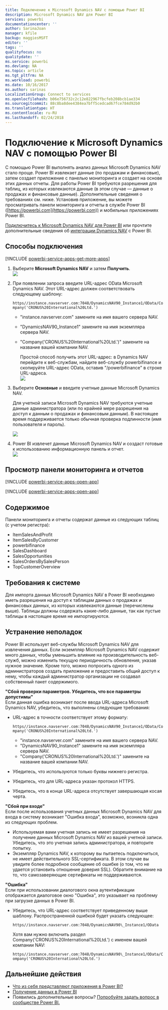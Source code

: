```yaml
---
title: Подключение к Microsoft Dynamics NAV с помощью Power BI
description: Microsoft Dynamics NAV для Power BI
services: powerbi
documentationcenter: ''
author: SarinaJoan
manager: kfile
backup: maggiesMSFT
editor: ''
tags: ''
qualityfocus: no
qualitydate: ''
ms.service: powerbi
ms.devlang: NA
ms.topic: article
ms.tgt_pltfrm: NA
ms.workload: powerbi
ms.date: 10/16/2017
ms.author: sarinas
LocalizationGroup: Connect to services
ms.openlocfilehash: b06e756732c2c12e822967fbcfeb208bcb1ae334
ms.sourcegitcommit: 88c8ba8dee4384ea7bff5cedcad67fce784d92b0
ms.translationtype: HT
ms.contentlocale: ru-RU
ms.lasthandoff: 02/24/2018
---
```

# <a name="connect-to-microsoft-dynamics-nav-with-power-bi"></a>Подключение к Microsoft Dynamics NAV с помощью Power BI
С помощью Power BI выполнять анализ данных Microsoft Dynamics NAV стало проще. Power BI извлекает данные (по продажам и финансовые), затем создает приложение с панелью мониторинга и создает на основе этих данных отчеты. Для работы Power BI требуются разрешения для таблиц, из которых извлекаются данные (в этом случае — данные о продажах и финансовые данные). Дополнительные сведения о требованиях см. ниже. Установив приложение, вы можете просматривать панели мониторинга и отчеты в службе Power BI ([https://powerbi.com](https://powerbi.com)) и мобильных приложениях Power BI. 

[Подключитесь к Microsoft Dynamics NAV для Power BI](https://app.powerbi.com/getdata/services/microsoft-dynamics-nav) или прочтите дополнительные сведения об [интеграции Dynamics NAV](https://powerbi.microsoft.com/integrations/microsoft-dynamics-nav) с Power BI.

## <a name="how-to-connect"></a>Способы подключения
[!INCLUDE [powerbi-service-apps-get-more-apps](./includes/powerbi-service-apps-get-more-apps.md)]

1. Выберите **Microsoft Dynamics NAV** и затем **Получить**.  
   ![](media/service-connect-to-microsoft-dynamics-nav/mdnav.png)
2. При появлении запроса введите URL-адрес OData Microsoft Dynamics NAV. Этот URL-адрес должен соответствовать следующему шаблону:
   
    `https//instance.navserver.com:7048/DynamicsNAV90_Instance1/OData/Company('CRONUS%20International%20Ltd.')`
   
   * "instance.navserver.com" замените на имя вашего сервера NAV.
   * "DynamicsNAV90\_Instance1" замените на имя экземпляра сервера NAV.
   * "Company('CRONUS%20International%20Ltd.')" замените на название вашей компании NAV.
     
     Простой способ получить этот URL-адрес: в Dynamics NAV перейдите к веб-службам, найдите веб-службу powerbifinance и скопируйте URL-адрес OData, оставив "/powerbifinance" в строке URL-адреса.  
     ![](media/service-connect-to-microsoft-dynamics-nav/param.png)
3. Выберите **Основные** и введите учетные данные Microsoft Dynamics NAV.
   
    Для учетной записи Microsoft Dynamics NAV требуются учетные данные администратора (или по крайней мере разрешения на доступ к данным о продажах и финансовым данным).  В настоящее время поддерживается только обычная проверка подлинности (имя пользователя и пароль).
   
    ![](media/service-connect-to-microsoft-dynamics-nav/creds.png)
4. Power BI извлечет данные Microsoft Dynamics NAV и создаст готовые к использованию информационную панель и отчет.   
   ![](media/service-connect-to-microsoft-dynamics-nav/dashboard.png)

## <a name="view-the-dashboard-and-reports"></a>Просмотр панели мониторинга и отчетов
[!INCLUDE [powerbi-service-apps-open-app](./includes/powerbi-service-apps-open-app.md)]

[!INCLUDE [powerbi-service-apps-open-app](./includes/powerbi-service-apps-what-now.md)]

## <a name="whats-included"></a>Содержимое
Панели мониторинга и отчеты содержат данные из следующих таблиц (с учетом регистра):  

* ItemSalesAndProfit  
* ItemSalesByCustomer  
* powerbifinance  
* SalesDashboard  
* SalesOpportunities  
* SalesOrdersBySalesPerson  
* TopCustomerOverview  

## <a name="system-requirements"></a>Требования к системе
Для импорта данных Microsoft Dynamics NAV в Power BI необходимо иметь разрешения на доступ к таблицам данных о продажах и финансовых данных, из которых извлекаются данные (перечислены выше). Таблицы должны содержать какие-либо данные, так как пустые таблицы в настоящее время не импортируются.

## <a name="troubleshooting"></a>Устранение неполадок
Power BI использует веб-службы Microsoft Dynamics NAV для извлечения данных. Если экземпляр Microsoft Dynamics NAV содержит много данных, чтобы уменьшить влияние на производительность веб-служб, можно изменить текущую периодичность обновления, указав нужное значение. Кроме того, можно попросить одного из администраторов создать приложение и предоставить общий доступ к нему, чтобы каждый администратор организации не создавал собственный пакет содержимого.

**"Сбой проверки параметров. Убедитесь, что все параметры допустимы"**  
Если данная ошибка возникает после ввода URL-адреса Microsoft Dynamics NAV, убедитесь, что выполнены следующие требования:

* URL-адрес в точности соответствует этому формату:
  
    `https//instance.navserver.com:7048/DynamicsNAV90_Instance1/OData/Company('CRONUS%20International%20Ltd.')`
  
  * "instance.navserver.com" замените на имя вашего сервера NAV.
  * "DynamicsNAV90\_Instance1" замените на имя экземпляра сервера NAV.
  * "Company('CRONUS%20International%20Ltd.')" замените на название вашей компании NAV.
* Убедитесь, что используются только буквы нижнего регистра.  
* Убедитесь, что для URL-адреса указан протокол HTTPS.  
* Убедитесь, что в конце URL-адреса отсутствует завершающая косая черта.

**"Сбой при входе"**  
Если после использования учетных данных Microsoft Dynamics NAV для входа в систему возникает "Ошибка входа", возможно, возникла одна из следующих проблем.

* Используемая вами учетная запись не имеет разрешения на получение данных Microsoft Dynamics NAV из вашей учетной записи. Убедитесь, что это учетная запись администратора, и повторите попытку.
* Экземпляр Dynamics NAV, к которому вы пытаетесь подключиться, не имеет действительного SSL-сертификата. В этом случае вы увидите более подробное сообщение об ошибке (о том, что не удается установить отношение доверия SSL). Обратите внимание на то, что самозаверяющие сертификаты не поддерживаются.

**"Ошибка"**  
Если при использовании диалогового окна аутентификации отображается диалоговое окно "Ошибка", это указывает на проблему при загрузке данных в Power BI.

* Убедитесь, что URL-адрес соответствует приведенному выше шаблону. Распространенной ошибкой будет указать следующее:
  
    `https//instance.navserver.com:7048/DynamicsNAV90\_Instance1/OData`
  
    Хотя вам нужно включить раздел Company('CRONUS%20International%20Ltd.') с именем вашей компании NAV:
  
    `https//instance.navserver.com:7048/DynamicsNAV90\_Instance1/OData/Company('CRONUS%20International%20Ltd.')`

## <a name="next-steps"></a>Дальнейшие действия
* [Что из себя представляют приложения в Power BI?](service-install-use-apps.md)
* [Получение данных в Power BI](service-get-data.md)
* Появились дополнительные вопросы? [Попробуйте задать вопрос в сообществе Power BI.](http://community.powerbi.com/)

